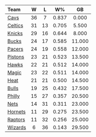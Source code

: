 | Team                            |  W  |  L  |  W%   |   GB   |
|:--------------------------------|:---:|:---:|:-----:|:------:|
| [Cavs](/r/clevelandcavs)        | 36  |  7  | 0.837 | 0.000  |
| [Celtics](/r/bostonceltics)     | 31  | 13  | 0.705 | 5.500  |
| [Knicks](/r/NYKnicks)           | 29  | 16  | 0.644 | 8.000  |
| [Bucks](/r/MkeBucks)            | 24  | 17  | 0.585 | 11.000 |
| [Pacers](/r/pacers)             | 24  | 19  | 0.558 | 12.000 |
| [Pistons](/r/DetroitPistons)    | 23  | 21  | 0.523 | 13.500 |
| [Hawks](/r/AtlantaHawks)        | 22  | 21  | 0.512 | 14.000 |
| [Magic](/r/OrlandoMagic)        | 23  | 22  | 0.511 | 14.000 |
| [Heat](/r/heat)                 | 21  | 21  | 0.500 | 14.500 |
| [Bulls](/r/chicagobulls)        | 19  | 25  | 0.432 | 17.500 |
| [Philly](/r/sixers)             | 15  | 27  | 0.357 | 20.500 |
| [Nets](/r/GoNets)               | 14  | 31  | 0.311 | 23.000 |
| [Hornets](/r/CharlotteHornets)  | 11  | 29  | 0.275 | 23.500 |
| [Raptors](/r/torontoraptors)    | 11  | 32  | 0.256 | 25.000 |
| [Wizards](/r/washingtonwizards) |  6  | 36  | 0.143 | 29.500 |